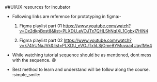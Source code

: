 
##UI/UX resources for incubator


- Following links are reference for prototyping in figma:-

   1. Figma playlist part 01
		https://www.youtube.com/watch?v=Cx2dkpBxst8&list=PLXDU_eVOJTx7QHLShNqIXL1Cgbxj7HlN4

   2. Figma playlist part 02
		https://www.youtube.com/watch?v=k74IrUNaJVk&list=PLXDU_eVOJTx5LSjOmeBYMuvaa4UayfMe4

- While watching tutorial sequence should be as mentioned, dont mess with the sequence.  :smile:

- Best method to learn and understand will be follow along the course.  :simple_smile:
	
